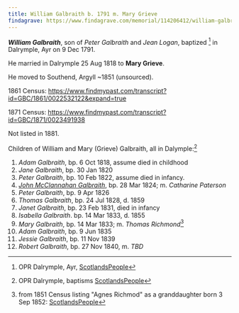 ```yaml
---
title: William Galbraith b. 1791 m. Mary Grieve
findagrave: https://www.findagrave.com/memorial/114206412/william-galbraith
---
```

***William Galbraith***, son of *Peter Galbraith* and *Jean Logan*, baptized [^birth] in Dalrymple, Ayr on 9 Dec 1791.

He married in Dalrymple 25 Aug 1818 to **Mary Grieve**.

He moved to Southend, Argyll ~1851 (unsourced).

1861 Census: https://www.findmypast.com/transcript?id=GBC/1861/0022532122&expand=true 

1871 Census: https://www.findmypast.com/transcript?id=GBC/1871/0023491938

Not listed in 1881.

Children of William and Mary (Grieve) Galbraith, all in Dalymple:[^children]

1. *Adam Galbraith*, bp. 6 Oct 1818, assume died in childhood
2. *Jane Galbraith*, bp. 30 Jan 1820
3. *Peter Galbraith*, bp. 10 Feb 1822, assume died in infancy.
4. *[John McClannahan Galbraith](galbraith-john-1824-paterson.md)*, bp. 28 Mar 1824; m. *Catharine Paterson*
5. *Peter Galbraith*, bp. 9 Apr 1826
6. *Thomas Galbraith*, bp. 24 Jul 1828, d. 1859
7. *Janet Galbraith*, bp. 23 Feb 1831, died in infancy
8. *Isabella Galbraith*. bp. 14 Mar 1833, d. 1855
9. *Mary Galbraith*, bp. 14 Mar 1833; m. *Thomas Richmond*[^mary-marriage]
10. *Adam Galbraith*, bp. 9 Jun 1835
11. *Jessie Galbraith*, bp. 11 Nov 1839
12. *Robert Galbraith*, bp. 27 Nov 1840, m. *TBD*

[^birth]: OPR Dalrymple, Ayr, [ScotlandsPeople](https://www.scotlandspeople.gov.uk/record-results?search_type=people&event=%28B%20OR%20C%20OR%20S%29&record_type%5B0%5D=opr_births&church_type=Old%20Parish%20Registers&dl_cat=church&dl_rec=church-births-baptisms&surname=galbraith&surname_so=exact&forename=william&forename_so=starts&sex=M&from_year=1791&to_year=1791&parent_names_so=exact&parent_name_two_so=exact&county=AYR&record=Church%20of%20Scotland%20%28old%20parish%20registers%29%20Roman%20Catholic%20Church%20Other%20churches)

[^marriage]: OPR Dalrymple, Ayr; [ScotlandsPeople](https://www.scotlandspeople.gov.uk/record-results?search_type=people&event=M&record_type%5B0%5D=opr_marriages&church_type=Old%20Parish%20Registers&dl_cat=church&dl_rec=church-banns-marriages&surname=galbraith&surname_so=exact&forename=william&forename_so=starts&sex=M&spouse_name=mary&spouse_name_so=exact&county=AYR&record=Church%20of%20Scotland%20%28old%20parish%20registers%29%20Roman%20Catholic%20Church%20Other%20churches)

[^children]: OPR Dalrymple, baptisms [ScotlandsPeople](https://www.scotlandspeople.gov.uk/record-results?search_type=people&event=%28B%20OR%20C%20OR%20S%29&record_type%5B0%5D=opr_births&church_type=Old%20Parish%20Registers&dl_cat=church&dl_rec=church-births-baptisms&surname=galbraith&surname_so=starts&forename_so=starts&from_year=1815&to_year=1850&parent_names_so=soundex&parent_name_two=grieve&parent_name_two_so=exact&county=AYR&record=Church%20of%20Scotland%20%28old%20parish%20registers%29%20Roman%20Catholic%20Church%20Other%20churches&rd_real_name%5B0%5D=DALRYMPLE&rd_display_name%5B0%5D=DALRYMPLE_DALRYMPLE&rd_label%5B0%5D=DALRYMPLE&rd_name%5B0%5D=DALRYMPLE&sort=asc&order=Date&field=year)

[^mary-marriage]: from 1851 Census listing "Agnes Richmod" as a granddaughter born 3 Sep 1852: [ScotlandsPeople](https://www.scotlandspeople.gov.uk/record-results?search_type=people&event=%28B%20OR%20C%20OR%20S%29&record_type%5B0%5D=opr_births&church_type=Old%20Parish%20Registers&dl_cat=church&dl_rec=church-births-baptisms&surname=richmon&surname_so=starts&forename=agnes&forename_so=starts&sex=F&from_year=1850&to_year=1854&parent_names_so=soundex&parent_name_two_so=exact&county=ARGYLL&record=Church%20of%20Scotland%20%28old%20parish%20registers%29%20Roman%20Catholic%20Church%20Other%20churches)
